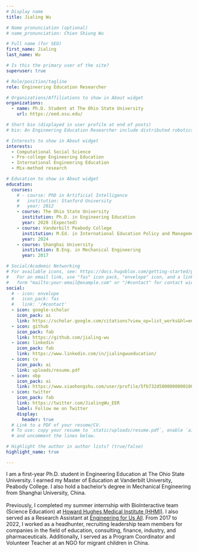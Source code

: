 ```yaml
---
# Display name
title: Jialing Wu

# Name pronunciation (optional)
# name_pronunciation: Chien Shiung Wu

# Full name (for SEO)
first_name: Jialing
last_name: Wu

# Is this the primary user of the site?
superuser: true

# Role/position/tagline
role: Engineering Education Researcher

# Organizations/Affiliations to show in About widget
organizations:
  - name: Ph.D. Student at The Ohio State University
    url: https://eed.osu.edu/

# Short bio (displayed in user profile at end of posts)
# bio: An Engineering Education Researcher include distributed robotics, mobile computing and programmable matter.

# Interests to show in About widget
interests:
  - Computational Social Science
  - Pre-college Engineering Education
  - International Engineering Education
  - Mix-method research

# Education to show in About widget
education:
  courses:
    # - course: PhD in Artificial Intelligence
    #   institution: Stanford University
    #   year: 2012
    - course: The Ohio State University
      institution: Ph.D. in Engineering Education
      year: 2028 (Expected)
    - course: Vanderbilt Peabody College
      institution: M.Ed. in International Education Policy and Management
      year: 2024
    - course: Shanghai University
      institution: B.Eng. in Mechanical Engineering
      year: 2017

# Social/Academic Networking
# For available icons, see: https://docs.hugoblox.com/getting-started/page-builder/#icons
#   For an email link, use "fas" icon pack, "envelope" icon, and a link in the
#   form "mailto:your-email@example.com" or "/#contact" for contact widget.
social:
  # - icon: envelope
  #   icon_pack: fas
  #   link: '/#contact'
  - icon: google-scholar
    icon_pack: ai
    link: https://scholar.google.com/citations?view_op=list_works&hl=en&user=1qK9_vUAAAAJ&gmla=AH8HC4wvVuZhMRV6-ydQyN6xbvUVjGHvee6z8-zP_gXzEn-TfeM8uFENirTtK4IXuRd5AOlONeVWPrDoDkfd6kMjsxP_UoDwTT8w8JqD9GHBbqtPjeIP
  - icon: github
    icon_pack: fab
    link: https://github.com/jialing-wu
  - icon: linkedin
    icon_pack: fab
    link: https://www.linkedin.com/in/jialingwueducation/
  - icon: cv
    icon_pack: ai
    link: uploads/resume.pdf
  - icon: obp
    icon_pack: ai
    link: https://www.xiaohongshu.com/user/profile/5fb732d5000000000100b1ef
  - icon: twitter
    icon_pack: fab
    link: https://twitter.com/JialingWu_EER
    label: Follow me on Twitter
    display:
      header: true
  # Link to a PDF of your resume/CV.
  # To use: copy your resume to `static/uploads/resume.pdf`, enable `ai` icons in `params.yaml`,
  # and uncomment the lines below.

# Highlight the author in author lists? (true/false)
highlight_name: true

---
```

I am a first-year Ph.D. student in Engineering Education at The Ohio State University. I earned my Master of Education at Vanderbilt University, Peabody College. I also hold a bachelor’s degree in Mechanical Engineering from Shanghai University, China. <br> 
<br>
Previously, I completed my summer internship with BioInteractive team (Science Education) at [Howard Hughes Medical Institute (HHMI)](https://www.biointeractive.org/). I also served as a Research Assistant at [Engineering for Us All](https://e4usa.org). From 2017 to 2022, I worked as a headhunter, recruiting leadership team members for companies in the field of education, consulting, finance, industry, and pharmaceuticals. Additionally, I served as a Program Coordinator and Volunteer Teacher at an NGO for migrant children in China. 
